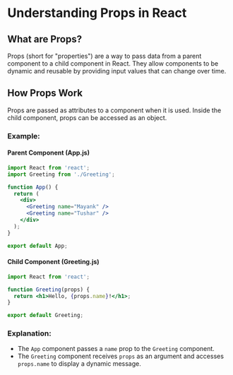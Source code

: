 # Understanding Props in React

## What are Props?
Props (short for "properties") are a way to pass data from a parent component to a child component in React. They allow components to be dynamic and reusable by providing input values that can change over time.

## How Props Work
Props are passed as attributes to a component when it is used. Inside the child component, props can be accessed as an object.

### Example:

#### Parent Component (App.js)
```jsx
import React from 'react';
import Greeting from './Greeting';

function App() {
  return (
    <div>
      <Greeting name="Mayank" />
      <Greeting name="Tushar" />
    </div>
  );
}

export default App;
```

#### Child Component (Greeting.js)
```jsx
import React from 'react';

function Greeting(props) {
  return <h1>Hello, {props.name}!</h1>;
}

export default Greeting;
```

### Explanation:
- The `App` component passes a `name` prop to the `Greeting` component.
- The `Greeting` component receives `props` as an argument and accesses `props.name` to display a dynamic message.

